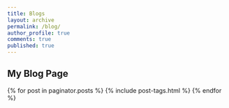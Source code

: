 ```yaml
---
title: Blogs
layout: archive
permalink: /blog/
author_profile: true
comments: true
published: true
---
```


##  My Blog Page
{% for post in paginator.posts %}
  {% include post-tags.html %}
{% endfor %}
